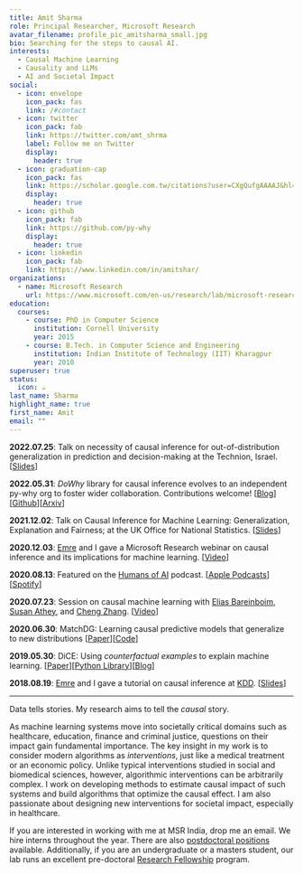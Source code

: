 ```yaml
---
title: Amit Sharma
role: Principal Researcher, Microsoft Research
avatar_filename: profile_pic_amitsharma_small.jpg
bio: Searching for the steps to causal AI.
interests:
  - Causal Machine Learning
  - Causality and LLMs
  - AI and Societal Impact
social:
  - icon: envelope
    icon_pack: fas
    link: /#contact
  - icon: twitter
    icon_pack: fab
    link: https://twitter.com/amt_shrma
    label: Follow me on Twitter
    display:
      header: true
  - icon: graduation-cap
    icon_pack: fas
    link: https://scholar.google.com.tw/citations?user=CXgQufgAAAAJ&hl=en
    display:
      header: true
  - icon: github
    icon_pack: fab
    link: https://github.com/py-why
    display:
      header: true
  - icon: linkedin
    icon_pack: fab
    link: https://www.linkedin.com/in/amitshar/
organizations:
  - name: Microsoft Research
    url: https://www.microsoft.com/en-us/research/lab/microsoft-research-india/
education:
  courses:
    - course: PhD in Computer Science
      institution: Cornell University
      year: 2015
    - course: B.Tech. in Computer Science and Engineering
      institution: Indian Institute of Technology (IIT) Kharagpur
      year: 2010
superuser: true
status:
  icon: ☕️
last_name: Sharma
highlight_name: true
first_name: Amit
email: ""
---
```


**2022.07.25**: Talk on necessity of causal inference for out-of-distribution generalization in prediction and decision-making at the Technion, Israel. [[Slides](files/causal-ml-dowhy-prediction-decisionmaking.pdf)]

**2022.05.31**: _DoWhy_ library for causal inference evolves to an independent py-why org to foster wider collaboration. Contributions welcome! [[Blog](https://www.microsoft.com/en-us/research/blog/dowhy-evolves-to-independent-pywhy-model-to-help-causal-inference-grow/)][[Github](https://github.com/py-why/dowhy)][[Arxiv](https://arxiv.org/abs/2011.04216)]

**2021.12.02**: Talk on Causal Inference for Machine Learning: Generalization,
Explanation and Fairness; at the UK Office for National Statistics. [[Slides](files/causality-for-machine-learning-econdatascience-seminar.pdf)] 

**2020.12.03**: [Emre](http://kiciman.org) and I gave a Microsoft Research
webinar on causal inference and its implications for machine learning. [[Video](https://note.microsoft.com/MSR-Webinar-DoWhy-Library-Registration-On-Demand.html)] 

**2020.08.13**: Featured on the [Humans of AI](https://humansofai.podbean.com/) podcast.
[[Apple Podcasts](https://podcasts.apple.com/au/podcast/emre-kiciman-amit-sharma-causal-inference-microsofts/id1464995550?i=1000487994771)][[Spotify](https://open.spotify.com/episode/6Rc3rZsAfcNGOQFXop7p0P)]

**2020.07.23**: Session on causal machine learning with [Elias Bareinboim](https://causalai.net/), [Susan Athey](https://athey.people.stanford.edu/), and [Cheng Zhang](https://cheng-zhang.org/). [[Video](https://www.microsoft.com/en-us/research/video/frontiers-in-machine-learning-big-ideas-in-causality-and-machine-learning/)]
 
**2020.06.30**: MatchDG: Learning causal predictive models that generalize
to new distributions [[Paper](https://arxiv.org/abs/2006.07500)][[Code](https://github.com/microsoft/robustdg)]

**2019.05.30**: DiCE: Using *counterfactual examples* to explain machine learning. [[Paper](http://arxiv.org/abs/1905.07697)][[Python Library](https://github.com/Microsoft/DiCE)][[Blog](https://www.microsoft.com/en-us/research/blog/open-source-library-provides-explanation-for-machine-learning-through-diverse-counterfactuals/)]

**2018.08.19**: [Emre](http://kiciman.org) and I gave a tutorial on causal inference at
[KDD](http://www.kdd.org/kdd2018/). [[Slides](https://causalinference.gitlab.io/kdd-tutorial)]



-----

Data tells stories. My research aims to tell the _causal_ story.

As machine learning systems move into societally critical domains such as healthcare, education, finance and criminal justice, questions on their impact gain fundamental importance. 
The key insight in my work is to consider modern algorithms as *interventions*, just like a medical treatment or an economic policy. Unlike typical interventions studied in social and biomedical sciences, however, algorithmic interventions can be arbitrarily complex. I work on developing methods to estimate causal impact of such systems and build algorithms that  optimize the causal effect. I am also passionate about designing new interventions for societal impact, especially in healthcare.

If you are interested in working with me at MSR India, drop me an email. We hire interns throughout the year. There are also [postdoctoral positions](https://www.microsoft.com/en-us/research/msr-india-hiring/) available. Additionally, 
if you are an undergraduate or a masters student, <!--you can additionally apply to the pre-doctoral [Research Fellowship](link-to-rf) program.-->
 our lab runs an excellent pre-doctoral [Research Fellowship](https://www.microsoft.com/en-us/research/lab/microsoft-research-india/research-fellow-program/)
program.


